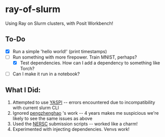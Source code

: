 # ray-of-slurm

Using Ray on Slurm clusters, with Posit Workbench!

## To-Do
- [x] Run a simple 'hello world!' (print timestamps)
- [ ] Run something with more firepower. Train MNIST, perhaps?
    - [x] Test dependencies. How can I add a dependency to something like Torch?
- [ ] Can I make it run in a notebook?  

## What I Did:
1. Attempted to use [YASPI](https://github.com/albanie/yaspi) -- errors encountered due to incompatibility with current slurm CLI
2. Ignored [pengzhenghao](https://github.com/pengzhenghao/use-ray-with-slurm) 's work -- 4 years makes me suspicious we're likely to see the same issues as above
3. Used the [NERSC](https://github.com/NERSC/slurm-ray-cluster) submission scripts -- worked like a charm!
4. Experimented with injecting dependencies. Venvs work!